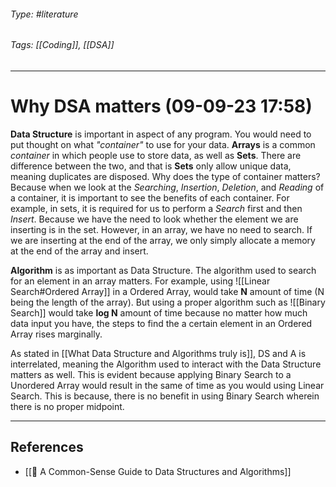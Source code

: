 ###### Type: #literature
###### Tags: [[Coding]], [[DSA]]
---
# Why DSA matters (09-09-23 17:58)

**Data Structure** is important in aspect of any program. You would need to put thought on what *"container"* to use for your data. **Arrays** is a common *container* in which people use to store data, as well as **Sets**. There are difference between the two, and that is **Sets** only allow unique data, meaning duplicates are disposed. Why does the type of container matters? Because when we look at the *Searching*, *Insertion*, *Deletion*, and *Reading* of a container, it is important to see the benefits of each container. For example, in sets, it is required for us to perform a *Search* first and then *Insert*. Because we have the need to look whether the element we are inserting is in the set. However, in an array, we have no need to search. If we are inserting at the end of the array, we only simply allocate a memory at the end of the array and insert.

**Algorithm** is as important as Data Structure. The algorithm used to search for an element in an array matters. For example, using ![[Linear Search#Ordered Array]] in a Ordered Array, would take **N** amount of time (N being the length of the array). But using a proper algorithm such as ![[Binary Search]] would take **log N** amount of time because no matter how much data input you have, the steps to find the a certain element in an Ordered Array rises marginally. 

As stated in [[What Data Structure and Algorithms truly is]], DS and A is interrelated, meaning the Algorithm used to interact with the Data Structure matters as well. This is evident because applying Binary Search to a Unordered Array would result in the same of time as you would using Linear Search. This is because, there is no benefit in using Binary Search wherein there is no proper midpoint.

---
## References
-  [[📘 A Common-Sense Guide to Data Structures and Algorithms]]